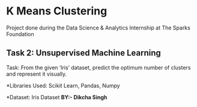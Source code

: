 # K Means Clustering
Project done during the Data Science & Analytics Internship at The Sparks Foundation 
## Task 2: Unsupervised Machine Learning
Task: From the given ‘Iris’ dataset, predict the optimum number of clusters and represent it visually.

*Libraries Used: Scikit Learn, Pandas, Numpy

*Dataset: Iris Dataset
**BY:- Dikcha Singh**
